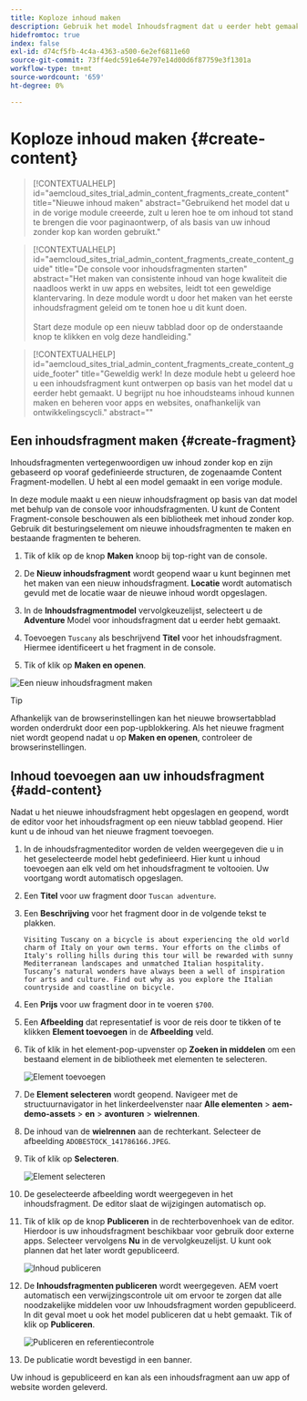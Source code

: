 ```yaml
---
title: Koploze inhoud maken
description: Gebruik het model Inhoudsfragment dat u eerder hebt gemaakt om inhoud te maken die kan worden gebruikt voor het ontwerpen van pagina's of als basis voor inhoud zonder kop.
hidefromtoc: true
index: false
exl-id: d74cf5fb-4c4a-4363-a500-6e2ef6811e60
source-git-commit: 73ff4edc591e64e797e14d00d6f87759e3f1301a
workflow-type: tm+mt
source-wordcount: '659'
ht-degree: 0%

---
```



# Koploze inhoud maken {#create-content}

>[!CONTEXTUALHELP]
>id="aemcloud_sites_trial_admin_content_fragments_create_content"
>title="Nieuwe inhoud maken"
>abstract="Gebruikend het model dat u in de vorige module creeerde, zult u leren hoe te om inhoud tot stand te brengen die voor paginaontwerp, of als basis van uw inhoud zonder kop kan worden gebruikt."

>[!CONTEXTUALHELP]
>id="aemcloud_sites_trial_admin_content_fragments_create_content_guide"
>title="De console voor inhoudsfragmenten starten"
>abstract="Het maken van consistente inhoud van hoge kwaliteit die naadloos werkt in uw apps en websites, leidt tot een geweldige klantervaring. In deze module wordt u door het maken van het eerste inhoudsfragment geleid om te tonen hoe u dit kunt doen.<br><br>Start deze module op een nieuw tabblad door op de onderstaande knop te klikken en volg deze handleiding."

>[!CONTEXTUALHELP]
>id="aemcloud_sites_trial_admin_content_fragments_create_content_guide_footer"
>title="Geweldig werk! In deze module hebt u geleerd hoe u een inhoudsfragment kunt ontwerpen op basis van het model dat u eerder hebt gemaakt. U begrijpt nu hoe inhoudsteams inhoud kunnen maken en beheren voor apps en websites, onafhankelijk van ontwikkelingscycli."
>abstract=""

## Een inhoudsfragment maken {#create-fragment}

Inhoudsfragmenten vertegenwoordigen uw inhoud zonder kop en zijn gebaseerd op vooraf gedefinieerde structuren, de zogenaamde Content Fragment-modellen. U hebt al een model gemaakt in een vorige module.

In deze module maakt u een nieuw inhoudsfragment op basis van dat model met behulp van de console voor inhoudsfragmenten. U kunt de Content Fragment-console beschouwen als een bibliotheek met inhoud zonder kop. Gebruik dit besturingselement om nieuwe inhoudsfragmenten te maken en bestaande fragmenten te beheren.

1. Tik of klik op de knop **Maken** knoop bij top-right van de console.

1. De **Nieuw inhoudsfragment** wordt geopend waar u kunt beginnen met het maken van een nieuw inhoudsfragment. **Locatie** wordt automatisch gevuld met de locatie waar de nieuwe inhoud wordt opgeslagen.

1. In de **Inhoudsfragmentmodel** vervolgkeuzelijst, selecteert u de **Adventure** Model voor inhoudsfragment dat u eerder hebt gemaakt.

1. Toevoegen `Tuscany` als beschrijvend **Titel** voor het inhoudsfragment. Hiermee identificeert u het fragment in de console.

1. Tik of klik op **Maken en openen**.

![Een nieuw inhoudsfragment maken](assets/do-not-localize/create-content.png)

>[!TIP]
>
>Afhankelijk van de browserinstellingen kan het nieuwe browsertabblad worden onderdrukt door een pop-upblokkering. Als het nieuwe fragment niet wordt geopend nadat u op **Maken en openen**, controleer de browserinstellingen.

## Inhoud toevoegen aan uw inhoudsfragment {#add-content}

Nadat u het nieuwe inhoudsfragment hebt opgeslagen en geopend, wordt de editor voor het inhoudsfragment op een nieuw tabblad geopend. Hier kunt u de inhoud van het nieuwe fragment toevoegen.

1. In de inhoudsfragmenteditor worden de velden weergegeven die u in het geselecteerde model hebt gedefinieerd. Hier kunt u inhoud toevoegen aan elk veld om het inhoudsfragment te voltooien. Uw voortgang wordt automatisch opgeslagen.

1. Een **Titel** voor uw fragment door `Tuscan adventure`.

1. Een **Beschrijving** voor het fragment door in de volgende tekst te plakken.

   ```text
   Visiting Tuscany on a bicycle is about experiencing the old world charm of Italy on your own terms. Your efforts on the climbs of Italy's rolling hills during this tour will be rewarded with sunny Mediterranean landscapes and unmatched Italian hospitality.  Tuscany’s natural wonders have always been a well of inspiration for arts and culture. Find out why as you explore the Italian countryside and coastline on bicycle.
   ```

1. Een **Prijs** voor uw fragment door in te voeren `$700`.

1. Een **Afbeelding** dat representatief is voor de reis door te tikken of te klikken **Element toevoegen** in de **Afbeelding** veld.

1. Tik of klik in het element-pop-upvenster op **Zoeken in middelen** om een bestaand element in de bibliotheek met elementen te selecteren.

   ![Element toevoegen](assets/do-not-localize/add-asset.png)

1. De **Element selecteren** wordt geopend. Navigeer met de structuurnavigator in het linkerdeelvenster naar **Alle elementen** > **aem-demo-assets** > **en** > **avonturen** > **wielrennen**.

1. De inhoud van de **wielrennen** aan de rechterkant. Selecteer de afbeelding `ADOBESTOCK_141786166.JPEG`.

1. Tik of klik op **Selecteren**.

   ![Element selecteren](assets/do-not-localize/select-asset.png)

1. De geselecteerde afbeelding wordt weergegeven in het inhoudsfragment. De editor slaat de wijzigingen automatisch op.

1. Tik of klik op de knop **Publiceren** in de rechterbovenhoek van de editor. Hierdoor is uw inhoudsfragment beschikbaar voor gebruik door externe apps. Selecteer vervolgens **Nu** in de vervolgkeuzelijst. U kunt ook plannen dat het later wordt gepubliceerd.

   ![Inhoud publiceren](assets/do-not-localize/publish.png)

1. De **Inhoudsfragmenten publiceren** wordt weergegeven. AEM voert automatisch een verwijzingscontrole uit om ervoor te zorgen dat alle noodzakelijke middelen voor uw Inhoudsfragment worden gepubliceerd. In dit geval moet u ook het model publiceren dat u hebt gemaakt. Tik of klik op **Publiceren**.

   ![Publiceren en referentiecontrole](assets/do-not-localize/publish-confirm.png)

1. De publicatie wordt bevestigd in een banner.

Uw inhoud is gepubliceerd en kan als een inhoudsfragment aan uw app of website worden geleverd.
